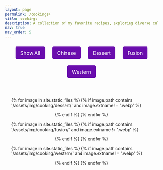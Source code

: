 ```yaml
---
layout: page
permalink: /cookings/
title: cookings
description: A collection of my favorite recipes, exploring diverse culinary traditions from around the world, including Chinese, Western, fusion, and desserts.
nav: true
nav_order: 5
---
```


<style>
  /* Category Selection Styling */
  #category-selection {
    text-align: center;
    margin-bottom: 20px;
  }

  .filter-btn {
    padding: 10px 15px;
    margin: 10px;
    font-size: 1rem;
    font-family: var(--font-sans-serif); /* Match al-folio font */
    background-color: #6a0dad; /* Set to a purple color */
    color: white; /* Keep text color white */
    border: 1px solid #6a0dad; /* Border to match the button background */
    border-radius: 5px;
    cursor: pointer;
    transition: background-color 0.3s;
  }

  .filter-btn:hover {
    background-color: #5e0bb0; /* Slightly darker purple on hover */
    color: white; /* Keep the text white on hover */
  }

  /* Image Gallery Styling */
  .gallery {
    display: flex;
    flex-wrap: wrap;
    justify-content: space-evenly;
    padding: 20px;
  }

  .filter {
    display: none; /* Hide all images by default */
    margin: 20px;
    text-align: center;
  }

  .filter img {
    width: 280px;
    height: auto;
    border-radius: 10px;
    box-shadow: 0 4px 8px rgba(0, 0, 0, 0.1);
    transition: transform 0.2s ease-in-out, box-shadow 0.2s ease-in-out;
  }

  .filter img:hover {
    transform: scale(1.05); /* Slight zoom effect */
    box-shadow: 0 8px 16px rgba(0, 0, 0, 0.2); /* Stronger shadow */
  }
</style>

<!-- Selection Bar -->
<div id="category-selection">
  <button class="filter-btn" onclick="filterSelection('all')">Show All</button>
  <button class="filter-btn" onclick="filterSelection('chinese')">Chinese</button>
  <button class="filter-btn" onclick="filterSelection('dessert')">Dessert</button>
  <button class="filter-btn" onclick="filterSelection('fusion')">Fusion</button>
  <button class="filter-btn" onclick="filterSelection('western')">Western</button>
</div>

<!-- Image Gallery -->
<div class="gallery">

<!-- Loop for Chinese Category -->
<!-- 
{% for image in site.static_files %}
{% if image.path contains '/assets/img/cooking/chinese/' and image.extname != '.webp' %}

  <div class="filter chinese">
    <img src="{{ image.path }}" alt="Chinese" width="300px">
  </div>
  {% endif %}
{% endfor %} -->

<!-- Loop for Dessert Category -->

{% for image in site.static_files %}
{% if image.path contains '/assets/img/cooking/dessert/' and image.extname != '.webp' %}

  <div class="filter dessert">
    <img src="{{ image.path }}" alt="Dessert" width="300px">
  </div>
  {% endif %}
{% endfor %}

<!-- Loop for Fusion Category -->

{% for image in site.static_files %}
{% if image.path contains '/assets/img/cooking/fusion/' and image.extname != '.webp' %}

  <div class="filter fusion">
    <img src="{{ image.path }}" alt="Fusion Dish" width="300px">
  </div>
  {% endif %}
{% endfor %}

<!-- Loop for Western Category -->

{% for image in site.static_files %}
{% if image.path contains '/assets/img/cooking/western/' and image.extname != '.webp' %}

  <div class="filter western">
    <img src="{{ image.path }}" alt="Western Dish" width="300px">
  </div>
  {% endif %}
{% endfor %}

</div>

<script>
  function filterSelection(category) {
    var items = document.getElementsByClassName("filter");
    
    if (category == "all") category = "";
    
    for (var i = 0; i < items.length; i++) {
      items[i].style.display = "none"; // Hide all items by default
      if (items[i].className.indexOf(category) > -1) {
        items[i].style.display = "block"; // Show matching items
      }
    }
  }

  // Show all items by default on page load
  filterSelection('all');
</script>
